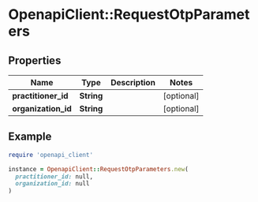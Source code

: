 # OpenapiClient::RequestOtpParameters

## Properties

| Name | Type | Description | Notes |
| ---- | ---- | ----------- | ----- |
| **practitioner_id** | **String** |  | [optional] |
| **organization_id** | **String** |  | [optional] |

## Example

```ruby
require 'openapi_client'

instance = OpenapiClient::RequestOtpParameters.new(
  practitioner_id: null,
  organization_id: null
)
```

